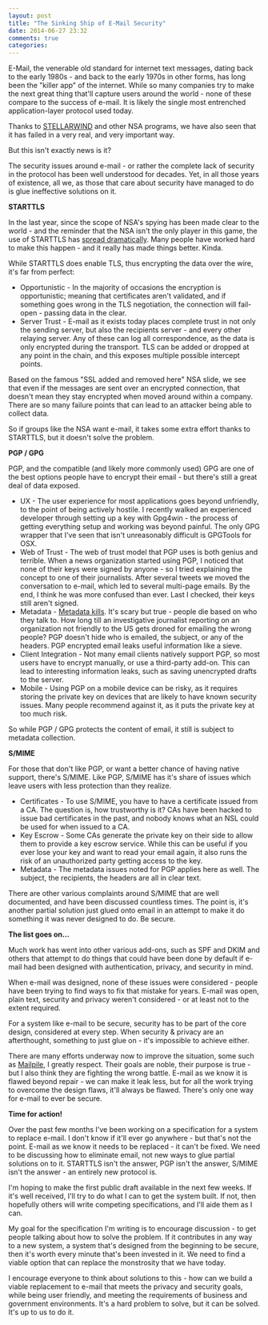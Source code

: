 ```yaml
---
layout: post
title: "The Sinking Ship of E-Mail Security"
date: 2014-06-27 23:32
comments: true
categories: 
---
```


E-Mail, the venerable old standard for internet text messages, dating back to the early 1980s - and back to the early 1970s in other forms, has long been the "killer app" of the internet. While so many companies try to make the next great thing that'll capture users around the world - none of these compare to the success of e-mail. It is likely the single most entrenched application-layer protocol used today.

Thanks to [STELLARWIND](https://en.wikipedia.org/wiki/Stellar_Wind) and other NSA programs, we have also seen that it has failed in a very real, and very important way. 

But this isn't exactly news is it?

The security issues around e-mail - or rather the complete lack of security in the protocol has been well understood for decades. Yet, in all those years of existence, all we, as those that care about security have managed to do is glue ineffective solutions on it. 

**STARTTLS**

In the last year, since the scope of NSA's spying has been made clear to the world - and the reminder that the NSA isn't the only player in this game, the use of STARTTLS has [spread dramatically](https://www.google.com/transparencyreport/saferemail/?hl=en). Many people have worked hard to make this happen - and it really has made things better. Kinda.

While STARTTLS does enable TLS, thus encrypting the data over the wire, it's far from perfect:

 * Opportunistic - In the majority of occasions the encryption is opportunistic; meaning that certificates aren't validated, and if something goes wrong in the TLS negotiation, the connection will fail-open - passing data in the clear.
 * Server Trust - E-mail as it exists today places complete trust in not only the sending server, but also the recipients server - and every other relaying server. Any of these can log all correspondence, as the data is only encrypted during the transport. TLS can be added or dropped at any point in the chain, and this exposes multiple possible intercept points.

Based on the famous "SSL added and removed here" NSA slide, we see that even if the messages are sent over an encrypted connection, that doesn't mean they stay encrypted when moved around within a company. There are so many failure points that can lead to an attacker being able to collect data.

So if groups like the NSA want e-mail, it takes some extra effort thanks to STARTTLS, but it doesn't solve the problem.

**PGP / GPG**

PGP, and the compatible (and likely more commonly used) GPG are one of the best options people have to encrypt their email - but there's still a great deal of data exposed.

 * UX - The user experience for most applications goes beyond unfriendly, to the point of being actively hostile. I recently walked an experienced developer through setting up a key with Gpg4win - the process of getting everything setup and working was beyond painful. The only GPG wrapper that I've seen that isn't unreasonably difficult is GPGTools for OSX.
 * Web of Trust - The web of trust model that PGP uses is both genius and terrible. When a news organization started using PGP, I noticed that none of their keys were signed by anyone - so I tried explaining the concept to one of their journalists. After several tweets we moved the conversation to e-mail, which led to several multi-page emails. By the end, I think he was more confused than ever. Last I checked, their keys still aren't signed.
 * Metadata - [Metadata kills](http://abcnews.go.com/blogs/headlines/2014/05/ex-nsa-chief-we-kill-people-based-on-metadata/). It's scary but true - people die based on who they talk to. How long till an investigative journalist reporting on an organization not friendly to the US gets droned for emailing the wrong people? PGP doesn't hide who is emailed, the subject, or any of the headers. PGP encrypted email leaks useful information like a sieve.
 * Client Integration - Not many email clients natively support PGP, so most users have to encrypt manually, or use a third-party add-on. This can lead to interesting information leaks, such as saving unencrypted drafts to the server.
 * Mobile - Using PGP on a mobile device can be risky, as it requires storing the private key on devices that are likely to have known security issues. Many people recommend against it, as it puts the private key at too much risk.

So while PGP / GPG protects the content of email, it still is subject to metadata collection.

**S/MIME**

For those that don't like PGP, or want a better chance of having native support, there's S/MIME. Like PGP, S/MIME has it's share of issues which leave users with less protection than they realize.

 * Certificates - To use S/MIME, you have to have a certificate issued from a CA. The question is, how trustworthy is it? CAs have been hacked to issue bad certificates in the past, and nobody knows what an NSL could be used for when issued to a CA.
 * Key Escrow - Some CAs generate the private key on their side to allow them to provide a key escrow service. While this can be useful if you ever lose your key and want to read your email again, it also runs the risk of an unauthorized party getting access to the key.
 * Metadata - The metadata issues noted for PGP applies here as well. The subject, the recipients, the headers are all in clear text.

There are other various complaints around S/MIME that are well documented, and have been discussed countless times. The point is, it's another partial solution just glued onto email in an attempt to make it do something it was never designed to do. Be secure.

**The list goes on...**

Much work has went into other various add-ons, such as SPF and DKIM and others that attempt to do things that could have been done by default if e-mail had been designed with authentication, privacy, and security in mind.

When e-mail was designed, none of these issues were considered - people have been trying to find ways to fix that mistake for years. E-mail was open, plain text, security and privacy weren't considered - or at least not to the extent required.

For a system like e-mail to be secure, security has to be part of the core design, considered at every step. When security & privacy are an afterthought, something to just glue on - it's impossible to achieve either.

There are many efforts underway now to improve the situation, some such as [Mailpile](https://www.mailpile.is/), I greatly respect. Their goals are noble, their purpose is true - but I also think they are fighting the wrong battle. E-mail as we know it is flawed beyond repair - we can make it leak less, but for all the work trying to overcome the design flaws, it'll always be flawed. There's only one way for e-mail to ever be secure.

**Time for action!**

Over the past few months I've been working on a specification for a system to replace e-mail. I don't know if it'll ever go anywhere - but that's not the point. E-mail as we know it needs to be replaced - it can't be fixed. We need to be discussing how to eliminate email, not new ways to glue partial solutions on to it. STARTTLS isn't the answer, PGP isn't the answer, S/MIME isn't the answer - an entirely new protocol is.

I'm hoping to make the first public draft available in the next few weeks. If it's well received, I'll try to do what I can to get the system built. If not, then hopefully others will write competing specifications, and I'll aide them as I can.

My goal for the specification I'm writing is to encourage discussion - to get people talking about how to solve the problem. If it contributes in any way to a new system, a system that's designed from the beginning to be secure, then it's worth every minute that's been invested in it. We need to find a viable option that can replace the monstrosity that we have today.

I encourage everyone to think about solutions to this - how can we build a viable replacement to e-mail that meets the privacy and security goals, while being user friendly, and meeting the requirements of business and government environments. It's a hard problem to solve, but it can be solved. It's up to us to do it.
